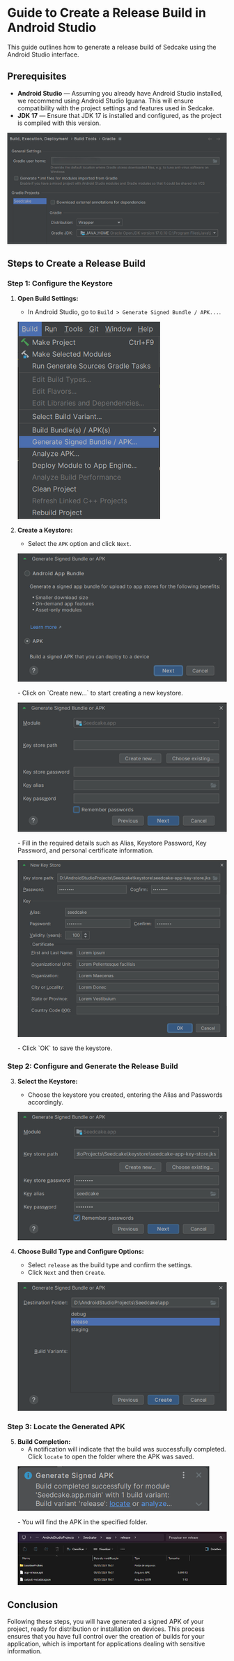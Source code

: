 # Guide to Create a Release Build in Android Studio

This guide outlines how to generate a release build of Sedcake using the Android Studio interface.

## Prerequisites

- **Android Studio** — Assuming you already have Android Studio installed, we recommend using Android Studio Iguana. This will ensure compatibility with the project settings and features used in Sedcake.
- **JDK 17** — Ensure that JDK 17 is installed and configured, as the project is compiled with this version.
<p><img src="sources/build/build-0.png" alt="JDK 17" /></p>

## Steps to Create a Release Build

### Step 1: Configure the Keystore

1. **Open Build Settings:**
   - In Android Studio, go to `Build > Generate Signed Bundle / APK...`.
   <p><img src="sources/build/build-1.png" alt="Build Settings" /></p>

2. **Create a Keystore:**
   - Select the `APK` option and click `Next`.
   <p><img src="sources/build/build-2.png" alt="APK Selection" /></p>
   - Click on `Create new...` to start creating a new keystore.
   <p><img src="sources/build/build-3.png" alt="Create Keystore" /></p>
   - Fill in the required details such as Alias, Keystore Password, Key Password, and personal certificate information.
   <p><img src="sources/build/build-4.png" alt="Keystore Details" /></p>
   - Click `OK` to save the keystore.

### Step 2: Configure and Generate the Release Build

3. **Select the Keystore:**
   - Choose the keystore you created, entering the Alias and Passwords accordingly.
   <p><img src="sources/build/build-5.png" alt="Keystore Selection" /></p>

4. **Choose Build Type and Configure Options:**
   - Select `release` as the build type and confirm the settings.
   - Click `Next` and then `Create`.
   <p><img src="sources/build/build-6.png" alt="Build Configuration" /></p>

### Step 3: Locate the Generated APK

5. **Build Completion:**
   - A notification will indicate that the build was successfully completed. Click `locate` to open the folder where the APK was saved.
   <p><img src="sources/build/build-7.png" alt="Build Completed" /></p>
   - You will find the APK in the specified folder.
   <p><img src="sources/build/build-8.png" alt="Locate APK" /></p>

## Conclusion

Following these steps, you will have generated a signed APK of your project, ready for distribution or installation on devices. This process ensures that you have full control over the creation of builds for your application, which is important for applications dealing with sensitive information.
